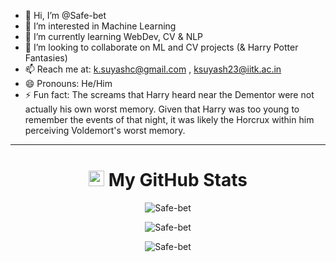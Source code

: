 - 👋 Hi, I’m @Safe-bet  
- 👀 I’m interested in Machine Learning  
- 🌱 I’m currently learning WebDev, CV & NLP  
- 💞️ I’m looking to collaborate on ML and CV projects (& Harry Potter Fantasies)  
- 📫 Reach me at: k.suyashc@gmail.com , ksuyash23@iitk.ac.in
- 😄 Pronouns: He/Him  
- ⚡ Fun fact: The screams that Harry heard near the Dementor were not actually his own worst memory. Given that Harry was too young to remember the events of that night, it was likely the Horcrux within him perceiving Voldemort's worst memory.

---

<h1 align="center">
<img src='https://media1.giphy.com/media/du3J3cXyzhj75IOgvA/giphy.gif?cid=ecf05e47x2g034i9pzwtzzsd3xgg2w9nr94t4tflbbgo3008&rid=giphy.gif' width='25' />
My GitHub Stats
</h1>

<div align="center">

<!-- GitHub Stats -->
<span><img src="https://github-readme-stats-sigma-five.vercel.app/api?username=Safe-bet&show_icons=true&locale=en" alt="Safe-bet" /></span>

<!-- Top Languages -->
<span><img src="https://github-readme-stats-sigma-five.vercel.app/api/top-langs?username=Safe-bet&show_icons=true&locale=en&layout=compact" alt="Safe-bet"/></span>

<!-- Contribution Streak -->
<span><img src="https://github-readme-streak-stats.herokuapp.com/?user=Safe-bet&bg_color=1e1e2e&text_color=cdd6f4" alt="Safe-bet" /></span>



<!---
Safe-bet/Safe-bet is a ✨ special ✨ repository because its `README.md` (this file) appears on your GitHub profile.
You can click the Preview link to take a look at your changes.
--->
